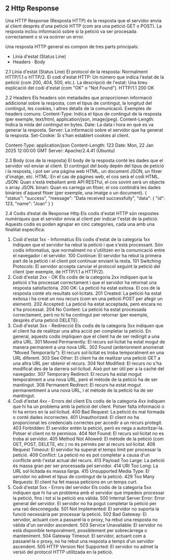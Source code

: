 ## 2 Http Response

Una HTTP Response (Resposta HTTP) és la resposta que el servidor envia al client després d'una petició HTTP (com ara una petició GET o POST). La resposta inclou informació sobre si la petició va ser procesada correctament o si va ocórrer un error.

Una resposta HTTP general es compon de tres parts principals:
  - Línia d'estat (Status Line)
  - Headers
  · Body

2.1 Línia d'estat (Status Line)
El protocol de la resposta: Normalment HTTP/1.1 o HTTP/2.
El codi d'estat HTTP: Un número que indica l'estat de la petició (com 200, 404, 500, etc.).
La descripció de l'estat: Una breu explicació del codi d'estat (com "OK" o "Not Found").
HTTP/1.1 200 OK

2.2 Headers
Els headers són metadades que proporcionen informació addicional sobre la resposta, com el tipus de contingut, la longitud del contingut, les cookies, i altres detalls de la comunicació.
Exemples de headers comuns:
Content-Type: Indica el tipus de contingut de la resposta (per exemple, text/html, application/json, image/jpeg).
Content-Length: Indica la mida del contingut en bytes.
Date: La data i hora en què es va generar la resposta.
Server: La informació sobre el servidor que ha generat la resposta.
Set-Cookie: Si s'han establert cookies al client.


Content-Type: application/json
Content-Length: 123
Date: Mon, 22 Jan 2025 12:00:00 GMT
Server: Apache/2.4.41 (Ubuntu)



2.3 Body (cos de la resposta)
El body de la resposta conté les dades que el servidor vol enviar al client. El contingut del body depèn del tipus de petició i la resposta, i pot ser una pàgina web HTML, un document JSON, un fitxer d'imatge, etc.
HTML: En el cas de pàgines web, el cos serà el codi HTML.
JSON: Quan s'està treballant amb API RESTful, el cos sovint serà un objecte o array JSON.
binari: Quan es carrega un fitxer, el cos contindrà les dades binàries d'aquest fitxer (per exemple, una imatge o un document).
{
  "status": "success",
  "message": "Data received successfully",
  "data": {
    "id": 123,
    "name": "Joan"
  }
}


2.4 Codis d’estat de Response Http
Els codis d'estat HTTP són respostes numèriques que el servidor envia al client per indicar l'estat de la petició. Aquests codis es poden agrupar en cinc categories, cada una amb una finalitat específica:
1. Codi d'estat 1xx - Informatius
Els codis d'estat de la categoria 1xx indiquen que el servidor ha rebut la petició i que s'està processant. Són codis informatius, que normalment no s'utilitzen en la comunicació entre el navegador i el servidor.
100 Continue: El servidor ha rebut la primera part de la petició i el client pot continuar enviant la resta.
101 Switching Protocols: El servidor accepta canviar el protocol seguint la petició del client (per exemple, de HTTP/1.1 a HTTP/2).
2. Codi d'estat 2xx - OK
Els codis de la categoria 2xx indiquen que la petició s'ha processat correctament i que el servidor ha retornat una resposta satisfactòria.
200 OK: La petició ha estat exitosa. El cos de la resposta conté els resultats sol·licitats.
201 Created: La petició ha estat exitosa i ha creat un nou recurs (com en una petició POST per afegir un element).
202 Accepted: La petició ha estat acceptada, però encara no s'ha processat.
204 No Content: La petició ha estat processada correctament, però no hi ha contingut per retornar (per exemple, després d'una petició DELETE).
3. Codi d'estat 3xx - Redirecció
Els codis de la categoria 3xx indiquen que el client ha de realitzar una altra acció per completar la petició. En general, aquests codis impliquen que el client ha de ser redirigit a una altra URL.
301 Moved Permanently: El recurs sol·licitat ha estat mogut de manera permanent a una nova URL.
302 Found (anteriorment anomenat "Moved Temporarily"): El recurs sol·licitat es troba temporalment en una URL diferent.
303 See Other: El client ha de realitzar una petició GET a una altra URL per obtenir el recurs.
304 Not Modified: El recurs no s'ha modificat des de la darrera sol·licitud. Això pot ser útil per a la caché del navegador.
307 Temporary Redirect: El recurs ha estat mogut temporalment a una nova URL, però el mètode de la petició ha de ser mantingut.
308 Permanent Redirect: El recurs ha estat mogut permanentment a una nova URL, i el mètode de la petició ha de ser mantingut.
4. Codi d'estat 4xx - Errors del client
Els codis de la categoria 4xx indiquen que hi ha un problema amb la petició del client. Potser falta informació o hi ha errors en la sol·licitud.
400 Bad Request: La petició és mal formada o conté dades incorrectes.
401 Unauthorized: El client no ha proporcionat les credencials correctes per accedir a un recurs protegit.
403 Forbidden: El servidor entén la petició, però es nega a autoritzar-la. Potser el client no té permisos.
404 Not Found: El recurs sol·licitat no es troba al servidor.
405 Method Not Allowed: El mètode de la petició (com GET, POST, DELETE, etc.) no és permès per al recurs sol·licitat.
408 Request Timeout: El servidor ha superat el temps límit per processar la petició.
409 Conflict: La petició no es pot completar a causa d'un conflicte amb l'estat actual del recurs.
413 Payload Too Large: La petició és massa gran per ser processada pel servidor.
414 URI Too Long: La URL sol·licitada és massa llarga.
415 Unsupported Media Type: El servidor no admet el tipus de contingut de la petició.
429 Too Many Requests: El client ha fet massa peticions en un temps curt.
5. Codi d'estat 5xx - Errors del servidor
Els codis de la categoria 5xx indiquen que hi ha un problema amb el servidor que impedeix processar la petició, fins i tot si la petició era vàlida.
500 Internal Server Error: Error general del servidor. El servidor no ha pogut completar la petició per una raó desconeguda.
501 Not Implemented: El servidor no suporta la funció necessària per processar la petició.
502 Bad Gateway: El servidor, actuant com a passarel·la o proxy, ha rebut una resposta no vàlida d'un servidor ascendent.
503 Service Unavailable: El servidor no està disponible temporalment, possiblement per sobrecàrrega o manteniment.
504 Gateway Timeout: El servidor, actuant com a passarel·la o proxy, no ha rebut una resposta a temps d'un servidor ascendent.
505 HTTP Version Not Supported: El servidor no admet la versió del protocol HTTP utilitzada en la petició.
